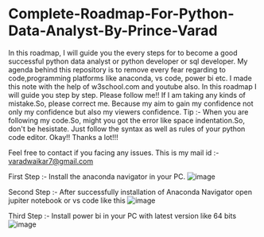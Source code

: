 # Complete-Roadmap-For-Python-Data-Analyst-By-Prince-Varad
In this roadmap, I will guide you the every steps for to become a good successful python data analyst or python developer or sql developer. My agenda behind this repository is to remove every fear regarding to code,programming platforms like anaconda, vs code, power bi etc. I made this note with the help of w3school.com and youtube also. In this roadmap I will guide you step by step. Please follow me!! If I am taking any kinds of mistake.So, please correct me. Because my aim to gain my confidence not only my confidence but also my viewers confidence. 
Tip :- When you are following my code.So, might you got the error like space indentation.So, don't be hesistate. Just follow the syntax as well as rules of your python code editor. Okay!!
Thanks a lot!!!

Feel free to contact if you facing any issues. This is my mail id :- varadwaikar7@gmail.com

First Step :- Install the anaconda navigator in your PC. 
![image](https://github.com/user-attachments/assets/ac3fa3e8-94f1-425f-83a1-bc35eeedd812)

Second Step :- After successfully installation of Anaconda Navigator open jupiter notebook or vs code like this
![image](https://github.com/user-attachments/assets/a1ad447d-1e42-49f1-9fbd-41cbb59cc209)

Third Step :- Install power bi in your PC with latest version like 64 bits
![image](https://github.com/user-attachments/assets/e676711a-b7c9-4dcc-bdd8-e927bdb8189a)



